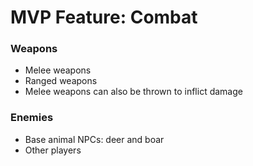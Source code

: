 # MVP Feature: Combat

### Weapons

- Melee weapons
- Ranged weapons
- Melee weapons can also be thrown to inflict damage

### Enemies

- Base animal NPCs: deer and boar
- Other players
